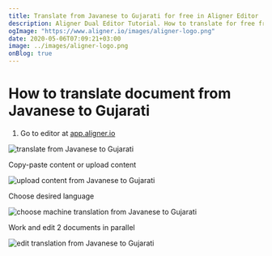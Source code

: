 ```yaml
---
title: Translate from Javanese to Gujarati for free in Aligner Editor
description: Aligner Dual Editor Tutorial. How to translate for free from Javanese to Gujarati. Aligner is multilingual document management platform. 
ogImage: "https://www.aligner.io/images/aligner-logo.png"
date: 2020-05-06T07:09:21+03:00
image: ../images/aligner-logo.png
onBlog: true
---
```


# How to translate document from Javanese to Gujarati

1. Go to editor at [app.aligner.io](https://app.aligner.io "Aligner App web page")

![translate from Javanese to Gujarati](../aligner-blank-editor.png "translate from Javanese to Gujarati")

Copy-paste content or upload content

![upload content from Javanese to Gujarati](../aligner-uploaded-document.png "upload content from Javanese to Gujarati")

Choose desired language

![choose machine translation from Javanese to Gujarati](../aligner-language-dropdown.png "choose machine translation from Javanese to Gujarati")

Work and edit 2 documents in parallel

![edit translation from Javanese to Gujarati](../aligner-double-sitded-editor.png "edit translation from Javanese to Gujarati")

